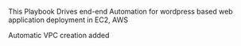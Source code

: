 This Playbook Drives end-end Automation for wordpress based web application deployment in EC2, AWS

Automatic VPC creation added